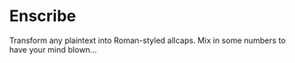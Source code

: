 # Enscribe
Transform any plaintext into Roman-styled allcaps. Mix in some numbers to have your mind blown...
